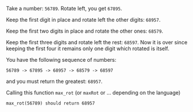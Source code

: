 Take a number: `56789`. Rotate left, you get `67895`.

Keep the first digit in place and rotate left the other digits: `68957`.

Keep the first two digits in place and rotate the other ones: `68579`.

Keep the first three digits and rotate left the rest: `68597`. Now it is over since keeping the first four it remains only one digit which rotated is itself.

You have the following sequence of numbers:

    56789 -> 67895 -> 68957 -> 68579 -> 68597

and you must return the greatest: `68957`.

Calling this function `max_rot` (or `maxRot` or ... depending on the language)

    max_rot(56789) should return 68957